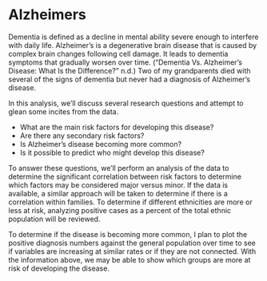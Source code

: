 # Alzheimers
Dementia is defined as a decline in mental ability severe enough to interfere with daily life. Alzheimer’s is a degenerative brain disease that is caused by complex brain changes following cell damage. It leads to dementia symptoms that gradually worsen over time. (“Dementia Vs. Alzheimer’s Disease: What Is the Difference?” n.d.) Two of my grandparents died with several of the signs of dementia but never had a diagnosis of Alzheimer’s disease. <br>

In this analysis, we’ll discuss several research questions and attempt to glean some incites from the data.
- What are the main risk factors for developing this disease?
- Are there any secondary risk factors?
- Is Alzheimer’s disease becoming more common?
- Is it possible to predict who might develop this disease? <br>

To answer these questions, we’ll perform an analysis of the data to determine the significant correlation between risk factors to determine which factors may be considered major versus minor. If the data is available, a similar approach will be taken to determine if there is a correlation within families. To determine if different ethnicities are more or less at risk, analyzing positive cases as a percent of the total ethnic population will be reviewed. <br>

To determine if the disease is becoming more common, I plan to plot the positive diagnosis numbers against the general population over time to see if variables are increasing at similar rates or if they are not connected. With the information above, we may be able to show which groups are more at risk of developing the disease.
